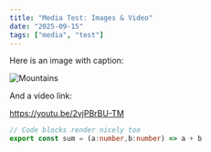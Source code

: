 ```yaml
---
title: "Media Test: Images & Video"
date: "2025-09-15"
tags: ["media", "test"]
---
```


Here is an image with caption:

![Mountains](/placeholder.svg)

And a video link:

https://youtu.be/2vjPBrBU-TM

```ts
// Code blocks render nicely too
export const sum = (a:number,b:number) => a + b

